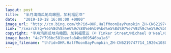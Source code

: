```yaml
---
layout: post
title:  "半月湾南瓜地鸟瞰图，加利福尼亚"
date:   "2019-10-18 16:00:00 +0800"
image_url: "http://cn.bing.com/th?id=OHR.HalfMoonBayPumpkin_ZH-CN6219747714_1920x1080.jpg&rf=LaDigue_1920x1080.jpg&pid=hp"
link: "/search?q=%e5%8d%8a%e6%9c%88%e6%b9%be%e5%8d%97%e7%93%9c%e5%9c%b0&form=hpcapt&mkt=zh-cn"
copyright: "半月湾南瓜地鸟瞰图，加利福尼亚 (© Tinker Street/Michael O'Neal/Gallery Stock)"
image_hash: "4a7f796bc581beefa84be069546ba1a6"
image_filename: "th?id=OHR.HalfMoonBayPumpkin_ZH-CN6219747714_1920x1080.jpg&rf=LaDigue_1920x1080.jpg&pid=hp"
---
```

